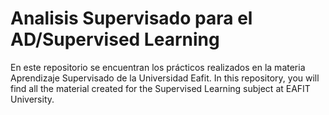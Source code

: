# Analisis Supervisado para el AD/Supervised Learning
En este repositorio se encuentran los prácticos realizados en la materia Aprendizaje Supervisado de la Universidad Eafit. In this repository, you will find all the material created for the Supervised Learning subject at EAFIT University.
